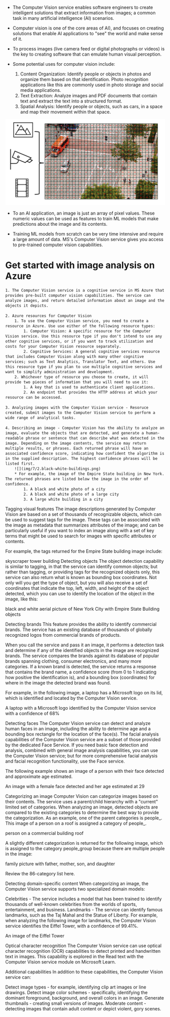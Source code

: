 * The Computer Vision service enables software engineers to create intelligent solutions that extract information from images; a common task in many artificial intelligence (AI) scenarios.

* Computer vision is one of the core areas of AI), and focuses on creating solutions that enable AI applications to "see" the world and make sense of it.

* To process images (live camera feed or digital photographs or videos) is the key to creating software that can emulate human visual perception.

* Some potential uses for computer vision include:
    1. Content Organization: Identify people or objects in photos and organize them based on that identification. Photo recognition applications like this are commonly used in photo storage and social media applications.
    2. Text Extraction: Analyze images and PDF documents that contain text and extract the text into a structured format.
    3. Spatial Analysis: Identify people or objects, such as cars, in a space and map their movement within that space.

![](img/7/1.computer-vision-pixels.png)
* To an AI application, an image is just an array of pixel values. These numeric values can be used as features to train ML models that make predictions about the image and its contents.

* Training ML models from scratch can be very time intensive and require a large amount of data. MS's Computer Vision service gives you access to pre-trained computer vision capabilities.

# Get started with image analysis on Azure
    
    1. The Computer Vision service is a cognitive service in MS Azure that provides pre-built computer vision capabilities. The service can analyze images, and return detailed information about an image and the objects it depicts.
    
    2. Azure resources for Computer Vision
        1. To use the Computer Vision service, you need to create a resource in Azure. Use use either of the following resource types:
            1. Computer Vision: A specific resource for the Computer Vision service. Use this resource type if you don't intend to use any other cognitive services, or if you want to track utilization and costs for your Computer Vision resource separately.
            2. Cognitive Services: A general cognitive services resource that includes Computer Vision along with many other cognitive services; such as Text Analytics, Translator Text, and others. Use this resource type if you plan to use multiple cognitive services and want to simplify administration and development.
        2. Whichever type of resource you choose to create, it will provide two pieces of information that you will need to use it:
            1. A key that is used to authenticate client applications.
            2. An endpoint that provides the HTTP address at which your resource can be accessed.
    
    3. Analyzing images with the Computer Vision service - Resoruce created, submit images to the Computer Vision service to perform a wide range of analytical tasks.
    
    4. Describing an image - Computer Vision has the ability to analyze an image, evaluate the objects that are detected, and generate a human-readable phrase or sentence that can describe what was detected in the image. Depending on the image contents, the service may return multiple results, or phrases. Each returned phrase will have an associated confidence score, indicating how confident the algorithm is in the supplied description. The highest confidence phrases will be listed first. 
        ![](img/7/2.black-white-buildings.png)
        * For example, the image of the Empire State building in New York. The returned phrases are listed below the image in the order of confidence.
            1. A black and white photo of a city
            2. A black and white photo of a large city
            3. A large white building in a city
Tagging visual features
The image descriptions generated by Computer Vision are based on a set of thousands of recognizable objects, which can be used to suggest tags for the image. These tags can be associated with the image as metadata that summarizes attributes of the image; and can be particularly useful if you want to index an image along with a set of key terms that might be used to search for images with specific attributes or contents.

For example, the tags returned for the Empire State building image include:

skyscraper
tower
building
Detecting objects
The object detection capability is similar to tagging, in that the service can identify common objects; but rather than tagging, or providing tags for the recognized objects only, this service can also return what is known as bounding box coordinates. Not only will you get the type of object, but you will also receive a set of coordinates that indicate the top, left, width, and height of the object detected, which you can use to identify the location of the object in the image, like this:

black and white aerial picture of New York City with Empire State Building objects

Detecting brands
This feature provides the ability to identify commercial brands. The service has an existing database of thousands of globally recognized logos from commercial brands of products.

When you call the service and pass it an image, it performs a detection task and determine if any of the identified objects in the image are recognized brands. The service compares the brands against its database of popular brands spanning clothing, consumer electronics, and many more categories. If a known brand is detected, the service returns a response that contains the brand name, a confidence score (from 0 to 1 indicating how positive the identification is), and a bounding box (coordinates) for where in the image the detected brand was found.

For example, in the following image, a laptop has a Microsoft logo on its lid, which is identified and located by the Computer Vision service.

A laptop with a Microsoft logo identified by the Computer Vision service with a confidence of 68%

Detecting faces
The Computer Vision service can detect and analyze human faces in an image, including the ability to determine age and a bounding box rectangle for the location of the face(s). The facial analysis capabilities of the Computer Vision service are a subset of those provided by the dedicated Face Service. If you need basic face detection and analysis, combined with general image analysis capabilities, you can use the Computer Vision service; but for more comprehensive facial analysis and facial recognition functionality, use the Face service.

The following example shows an image of a person with their face detected and approximate age estimated.

An image with a female face detected and her age estimated at 29

Categorizing an image
Computer Vision can categorize images based on their contents. The service uses a parent/child hierarchy with a "current" limited set of categories. When analyzing an image, detected objects are compared to the existing categories to determine the best way to provide the categorization. As an example, one of the parent categories is people_. This image of a person on a roof is assigned a category of people_.

person on a commercial building roof

A slightly different categorization is returned for the following image, which is assigned to the category people_group because there are multiple people in the image:

family picture with father, mother, son, and daughter

Review the 86-category list here.

Detecting domain-specific content
When categorizing an image, the Computer Vision service supports two specialized domain models:

Celebrities - The service includes a model that has been trained to identify thousands of well-known celebrities from the worlds of sports, entertainment, and business.
Landmarks - The service can identify famous landmarks, such as the Taj Mahal and the Statue of Liberty.
For example, when analyzing the following image for landmarks, the Computer Vision service identifies the Eiffel Tower, with a confidence of 99.41%.

An image of the Eiffel Tower

Optical character recognition
The Computer Vision service can use optical character recognition (OCR) capabilities to detect printed and handwritten text in images. This capability is explored in the Read text with the Computer Vision service module on Microsoft Learn.

Additional capabilities
In addition to these capabilities, the Computer Vision service can:

Detect image types - for example, identifying clip art images or line drawings.
Detect image color schemes - specifically, identifying the dominant foreground, background, and overall colors in an image.
Generate thumbnails - creating small versions of images.
Moderate content - detecting images that contain adult content or depict violent, gory scenes.
